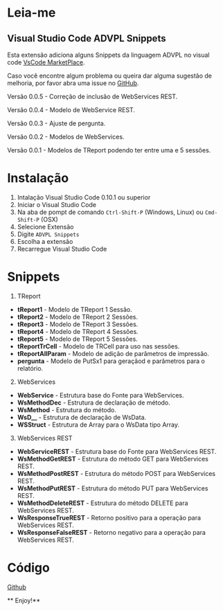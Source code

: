 # Leia-me
## Visual Studio Code ADVPL Snippets
 
Esta extensão adiciona alguns Snippets da linguagem ADVPL no visual code [VsCode MarketPlace](https://marketplace.visualstudio.com/items?itemName=robsonrosilva.advpl-snippets).

Caso você encontre algum problema ou queira dar alguma sugestão de melhoria, por favor abra uma issue no [GitHub](https://github.com/robsonrosilva/advpl-snippets/issues). 

Versão 0.0.5
    - Correção de inclusão de WebServices REST.

Versão 0.0.4
    - Modelo de WebService REST.

Versão 0.0.3
    - Ajuste de pergunta.

Versão 0.0.2
    - Modelos de WebServices.

Versão 0.0.1
    - Modelos de TReport podendo ter entre uma e 5 sessões.

# Instalação

1. Intalação Visual Studio Code 0.10.1 ou superior
2. Iniciar o Visual Studio Code
3. Na aba de pompt de comando `Ctrl-Shift-P` (Windows, Linux) ou `Cmd-Shift-P` (OSX)
4. Selecione Extensão
5. Digite `ADVPL Snippets`
6. Escolha a extensão
7. Recarregue Visual Studio Code

# Snippets

1. TReport
 * **tReport1** - Modelo de TReport 1 Sessão.
 * **tReport2** - Modelo de TReport 2 Sessões.
 * **tReport3** - Modelo de TReport 3 Sessões.
 * **tReport4** - Modelo de TReport 4 Sessões.
 * **tReport5** - Modelo de TReport 5 Sessões.
 * **tReportTrCell** - Modelo de TRCell para uso nas sessões.
 * **tReportAllParam** - Modelo de adição de parâmetros de impressão. 
 * **pergunta** - Modelo de PutSx1 para geraçãod e parâmetros para o relatório.

2. WebServices
 * **WebService** - Estrutura base do Fonte para WebServices.
 * **WsMethodDec** - Estrutura de declaração de método.
 * **WsMethod** - Estrutura do método.
 * **WsD__** - Estrutura de declaração de WsData.
 * **WSStruct** - Estrutura de Array para o WsData tipo Array.

3. WebServices REST
 * **WebServiceREST** - Estrutura base do Fonte para WebServices REST.
 * **WsMethodGetREST** - Estrutura do método GET para WebServices REST.
 * **WsMethodPostREST** - Estrutura do método POST para WebServices REST.
 * **WsMethodPutREST** - Estrutura do método PUT para WebServices REST.
 * **WsMethodDeleteREST** - Estrutura do método DELETE para WebServices REST.
 * **WsResponseTrueREST** - Retorno positivo para a operação para WebServices REST.
 * **WsResponseFalseREST** - Retorno negativo para a operação para WebServices REST.

# Código
[Github](https://github.com/robsonrosilva/advpl-snippets)

** Enjoy!**